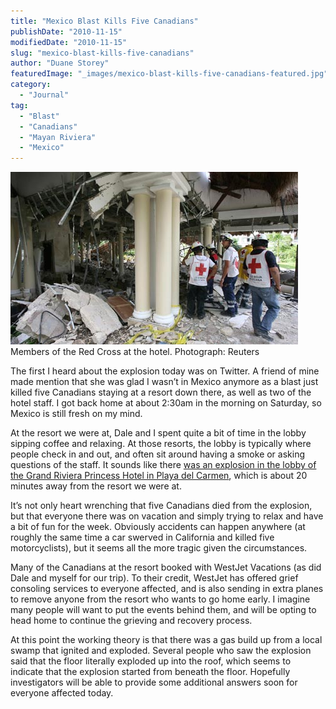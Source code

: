 ```yaml
---
title: "Mexico Blast Kills Five Canadians"
publishDate: "2010-11-15"
modifiedDate: "2010-11-15"
slug: "mexico-blast-kills-five-canadians"
author: "Duane Storey"
featuredImage: "_images/mexico-blast-kills-five-canadians-featured.jpg"
category:
  - "Journal"
tag:
  - "Blast"
  - "Canadians"
  - "Mayan Riviera"
  - "Mexico"
---
```


[![](_images/mexico-blast-kills-five-canadians-1.jpg "Red Cross")](http://www.migratorynerd.com/wordpress/wp-content/uploads/2010/11/Members-of-the-Red-Cross-006.jpg)Members of the Red Cross at the hotel. Photograph: Reuters



The first I heard about the explosion today was on Twitter. A friend of mine made mention that she was glad I wasn’t in Mexico anymore as a blast just killed five Canadians staying at a resort down there, as well as two of the hotel staff. I got back home at about 2:30am in the morning on Saturday, so Mexico is still fresh on my mind.

At the resort we were at, Dale and I spent quite a bit of time in the lobby sipping coffee and relaxing. At those resorts, the lobby is typically where people check in and out, and often sit around having a smoke or asking questions of the staff. It sounds like there [was an explosion in the lobby of the Grand Riviera Princess Hotel in Playa del Carmen](http://www.ctv.ca/CTVNews/TopStories/20101114/mexico-hotel-explosion-101114), which is about 20 minutes away from the resort we were at.

It’s not only heart wrenching that five Canadians died from the explosion, but that everyone there was on vacation and simply trying to relax and have a bit of fun for the week. Obviously accidents can happen anywhere (at roughly the same time a car swerved in California and killed five motorcyclists), but it seems all the more tragic given the circumstances.

Many of the Canadians at the resort booked with WestJet Vacations (as did Dale and myself for our trip). To their credit, WestJet has offered grief consoling services to everyone affected, and is also sending in extra planes to remove anyone from the resort who wants to go home early. I imagine many people will want to put the events behind them, and will be opting to head home to continue the grieving and recovery process.

At this point the working theory is that there was a gas build up from a local swamp that ignited and exploded. Several people who saw the explosion said that the floor literally exploded up into the roof, which seems to indicate that the explosion started from beneath the floor. Hopefully investigators will be able to provide some additional answers soon for everyone affected today.